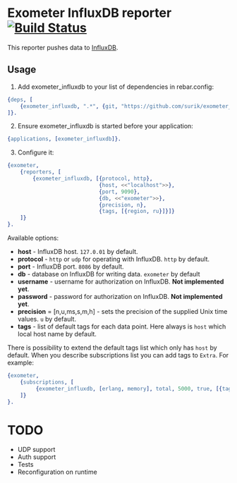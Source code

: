 # Exometer InfluxDB reporter [![Build Status](https://travis-ci.org/surik/exometer_influxdb.svg)](https://travis-ci.org/surik/exometer_influxdb)

This reporter pushes data to [InfluxDB](https://influxdb.com/index.html).

## Usage

1. Add exometer_influxdb to your list of dependencies in rebar.config:

```erlang
{deps, [
    {exometer_influxdb, ".*", {git, "https://github.com/surik/exometer_influxdb.git", "master"}}
]}.
```

2. Ensure exometer_influxdb is started before your application:

```erlang
{applications, [exometer_influxdb]}.
```

3. Configure it:

```erlang
{exometer, 
    {reporters, [
        {exometer_influxdb, [{protocol, http}, 
                             {host, <<"localhost">>},
                             {port, 9090},
                             {db, <<"exometer">>},
                             {precision, n},
                             {tags, [{region, ru}]}]}
    ]}
}.
```

Available options:

* __host__ - InfluxDB host. `127.0.01` by default.
* __protocol__ - `http` or `udp` for operating with InfluxDB. `http` by default.
* __port__ - InfluxDB port. `8086` by default.
* __db__ - database on InfluxDB for writing data. `exometer` by default
* __username__ - username for authorization on InfluxDB. __Not implemented yet__.
* __password__ - password for authorization on InfluxDB. __Not implemented yet__.
* __precision__ = [n,u,ms,s,m,h] - sets the precision of the supplied Unix time values. `u` by default.
* __tags__ - list of default tags for each data point. Here always is `host` which local host name by default. 

There is possibility to extend the default tags list which only has `host` by default. 
When you describe subscriptions list you can add tags to `Extra`. For example:

```erlang
{exometer, 
    {subscriptions, [
         {exometer_influxdb, [erlang, memory], total, 5000, true, [{tag, <<"value">>}]},
    ]}
}.

```

# TODO

* UDP support
* Auth support
* Tests 
* Reconfiguration on runtime
